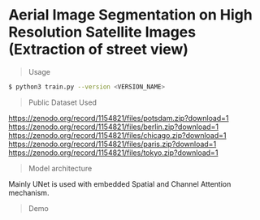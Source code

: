# Aerial Image Segmentation on High Resolution Satellite Images (Extraction of street view)

> Usage
```sh
$ python3 train.py --version <VERSION_NAME>
```

> Public Dataset Used

https://zenodo.org/record/1154821/files/potsdam.zip?download=1 <br/>
https://zenodo.org/record/1154821/files/berlin.zip?download=1 <br/>
https://zenodo.org/record/1154821/files/chicago.zip?download=1 <br/>
https://zenodo.org/record/1154821/files/paris.zip?download=1 <br/>
https://zenodo.org/record/1154821/files/tokyo.zip?download=1 <br/>

> Model architecture

Mainly UNet is used with embedded Spatial and Channel Attention mechanism.

> Demo


